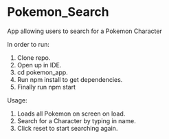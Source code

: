 # Pokemon_Search
App allowing users to search for a Pokemon Character

In order to run:

1. Clone repo.
2. Open up in IDE.
3. cd pokemon_app.
4. Run npm install to get dependencies.
5. Finally run npm start

Usage:

1. Loads all Pokemon on screen on load.
2. Search for a Character by typing in name.
3. Click reset to start searching again.
